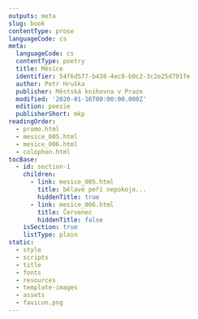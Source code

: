 ```yaml
---
outputs: meta
slug: book
contentType: prose
languageCode: cs
meta:
  languageCode: cs
  contentType: poetry
  title: Měsíce
  identifier: 54f6d577-b438-4ec8-b0c2-3c2e25d791fe
  author: Petr Hruška
  publisher: Městská knihovna v Praze
  modified: '2020-01-16T00:00:00.000Z'
  edition: poezie
  publisherShort: mkp
readingOrder:
  - promo.html
  - mesice_005.html
  - mesice_006.html
  - colophon.html
tocBase:
  - id: section-1
    children:
      - link: mesice_005.html
        title: bělavé peří nepokoje...
        hiddenTitle: true
      - link: mesice_006.html
        title: Červenec
        hiddenTitle: false
    isSection: true
    listType: plain
static:
  - style
  - scripts
  - title
  - fonts
  - resources
  - template-images
  - assets
  - favicon.png
---
```

